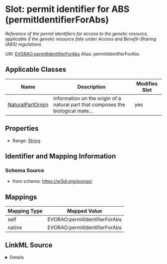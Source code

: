

# Slot: permit identifier for ABS (permitIdentifierForAbs) 


_Reference of the permit identifiers for access to the genetic resource, applicable if the genetic resource falls under Access and Benefit-Sharing (ABS) regulations_





URI: [EVORAO:permitIdentifierForAbs](https://w3id.org/evorao/permitIdentifierForAbs)
Alias: permitIdentifierForAbs

<!-- no inheritance hierarchy -->





## Applicable Classes

| Name | Description | Modifies Slot |
| --- | --- | --- |
| [NaturalPartOrigin](NaturalPartOrigin.md) | Information on the origin of a natural part that composes the biological mate... |  yes  |







## Properties

* Range: [String](String.md)





## Identifier and Mapping Information







### Schema Source


* from schema: https://w3id.org/evorao/




## Mappings

| Mapping Type | Mapped Value |
| ---  | ---  |
| self | EVORAO:permitIdentifierForAbs |
| native | EVORAO:permitIdentifierForAbs |




## LinkML Source

<details>
```yaml
name: permitIdentifierForAbs
description: Reference of the permit identifiers for access to the genetic resource,
  applicable if the genetic resource falls under Access and Benefit-Sharing (ABS)
  regulations
title: permit identifier for ABS
from_schema: https://w3id.org/evorao/
rank: 1000
alias: permitIdentifierForAbs
domain_of:
- NaturalPartOrigin
range: string
required: false
multivalued: false

```
</details>